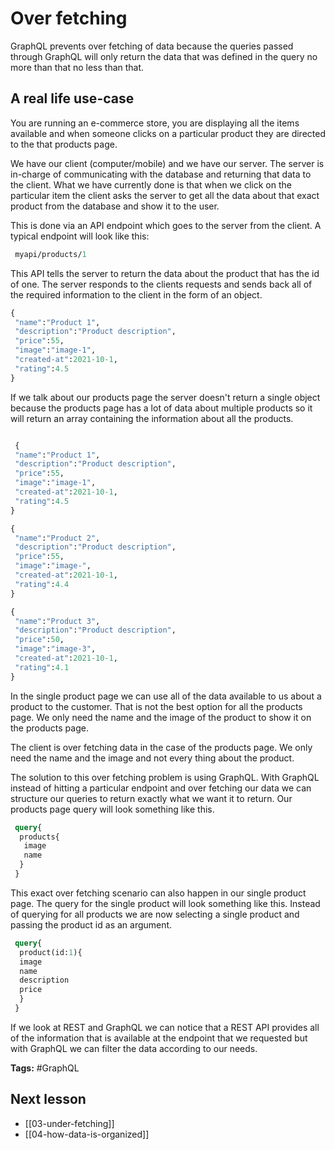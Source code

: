 # Over fetching
GraphQL prevents over fetching of data because the queries passed through GraphQL will only return the data that was defined in the query no more than that no less than that.

## A real life use-case
You are running an e-commerce store, you are displaying all the items available and when someone clicks on a particular product they are directed to the that products page.

We have our client (computer/mobile) and we have our server. The server is in-charge of communicating with the database and returning that data to the client. What we have currently done is that when we click on the particular item the client asks the server to get all the data about that exact product from the database and show it to the user.

This is done via an API endpoint which goes to the server from the client. A typical endpoint will look like this:

```GraphQL
 myapi/products/1
```

This API tells the server to return the data about the product that has the id of one. The server responds to the clients requests and sends back all of the required information to the client in the form of an object. 

```GraphQL
{
 "name":"Product 1",
 "description":"Product description",
 "price":55,
 "image":"image-1",
 "created-at":2021-10-1,
 "rating":4.5
}
```

If we talk about our products page the server doesn't return a single object because the products page has a lot of data about multiple products so it will return an array containing  the information about all the products.

```GraphQL

 {
 "name":"Product 1",
 "description":"Product description",
 "price":55,
 "image":"image-1",
 "created-at":2021-10-1,
 "rating":4.5
}

{
 "name":"Product 2",
 "description":"Product description",
 "price":55,
 "image":"image-",
 "created-at":2021-10-1,
 "rating":4.4
}

{
 "name":"Product 3",
 "description":"Product description",
 "price":50,
 "image":"image-3",
 "created-at":2021-10-1,
 "rating":4.1
}

```

In the single product page we can use all of the data available to us about a product to the customer. That is not the best option for all the products page. We only need the name and the image of the product to show it on the products page.

The client is over fetching data in the case of the products page. We only need the name and the image and not every thing about the product.

The solution to this over fetching problem is using GraphQL. With GraphQL instead of hitting a particular endpoint and over fetching our data we can structure our queries to return exactly what we want it to return. Our products page query will look something like this.

``` GraphQL
 query{
  products{
   image
   name
  }
 }
```

This exact over fetching scenario can also happen in our single product page. The query for the single product will look something like this. Instead of querying for all products we are now selecting a single product and passing the product id as an argument. 

```GraphQL
 query{
  product(id:1){
  image
  name
  description
  price
  }
 }

```

If we look at REST and GraphQL we can notice that a REST API provides all of the information that is available at the endpoint that we requested but with GraphQL we can filter the data according to our needs.

**Tags:** #GraphQL 

## Next lesson
- [[03-under-fetching]]
- [[04-how-data-is-organized]]
